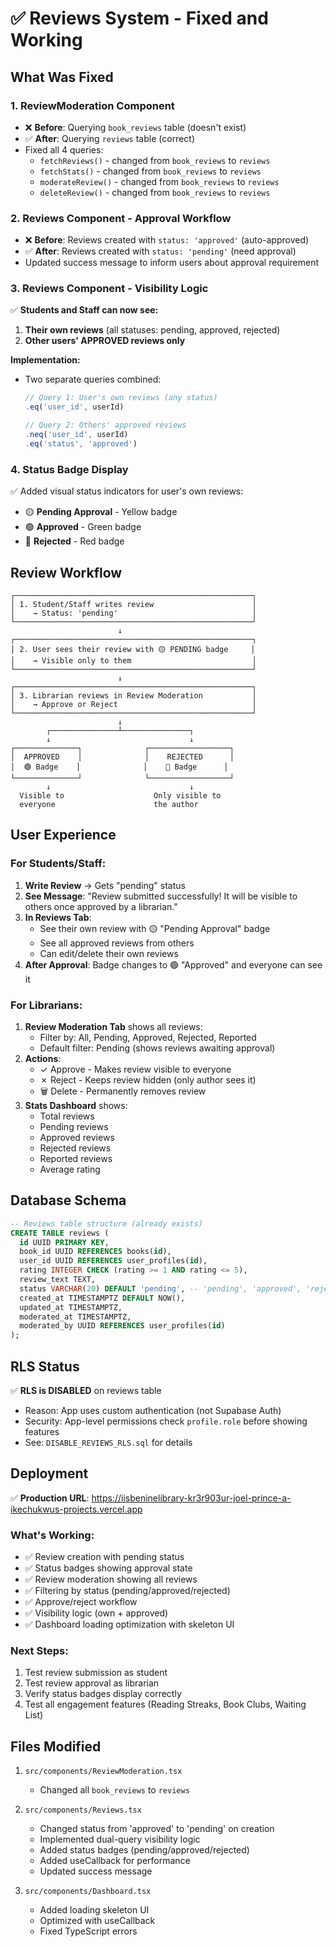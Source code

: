# ✅ Reviews System - Fixed and Working

## What Was Fixed

### 1. **ReviewModeration Component**
- ❌ **Before**: Querying `book_reviews` table (doesn't exist)
- ✅ **After**: Querying `reviews` table (correct)
- Fixed all 4 queries:
  - `fetchReviews()` - changed from `book_reviews` to `reviews`
  - `fetchStats()` - changed from `book_reviews` to `reviews`
  - `moderateReview()` - changed from `book_reviews` to `reviews`
  - `deleteReview()` - changed from `book_reviews` to `reviews`

### 2. **Reviews Component - Approval Workflow**
- ❌ **Before**: Reviews created with `status: 'approved'` (auto-approved)
- ✅ **After**: Reviews created with `status: 'pending'` (need approval)
- Updated success message to inform users about approval requirement

### 3. **Reviews Component - Visibility Logic**
✅ **Students and Staff can now see:**
1. **Their own reviews** (all statuses: pending, approved, rejected)
2. **Other users' APPROVED reviews only**

**Implementation:**
- Two separate queries combined:
  ```typescript
  // Query 1: User's own reviews (any status)
  .eq('user_id', userId)
  
  // Query 2: Others' approved reviews
  .neq('user_id', userId)
  .eq('status', 'approved')
  ```

### 4. **Status Badge Display**
✅ Added visual status indicators for user's own reviews:
- 🟡 **Pending Approval** - Yellow badge
- 🟢 **Approved** - Green badge
- 🔴 **Rejected** - Red badge

## Review Workflow

```
┌─────────────────────────────────────────────────────┐
│ 1. Student/Staff writes review                      │
│    → Status: 'pending'                              │
└─────────────────────────────────────────────────────┘
                        ↓
┌─────────────────────────────────────────────────────┐
│ 2. User sees their review with 🟡 PENDING badge     │
│    → Visible only to them                           │
└─────────────────────────────────────────────────────┘
                        ↓
┌─────────────────────────────────────────────────────┐
│ 3. Librarian reviews in Review Moderation           │
│    → Approve or Reject                              │
└─────────────────────────────────────────────────────┘
                        ↓
        ┌───────────────┴───────────────┐
        ↓                               ↓
┌──────────────┐              ┌──────────────────┐
│  APPROVED    │              │    REJECTED      │
│  🟢 Badge    │              │    🔴 Badge      │
└──────────────┘              └──────────────────┘
        ↓                               ↓
  Visible to                    Only visible to
  everyone                      the author
```

## User Experience

### For Students/Staff:
1. **Write Review** → Gets "pending" status
2. **See Message**: "Review submitted successfully! It will be visible to others once approved by a librarian."
3. **In Reviews Tab**: 
   - See their own review with 🟡 "Pending Approval" badge
   - See all approved reviews from others
   - Can edit/delete their own reviews
4. **After Approval**: Badge changes to 🟢 "Approved" and everyone can see it

### For Librarians:
1. **Review Moderation Tab** shows all reviews:
   - Filter by: All, Pending, Approved, Rejected, Reported
   - Default filter: Pending (shows reviews awaiting approval)
2. **Actions**:
   - ✓ Approve - Makes review visible to everyone
   - ✗ Reject - Keeps review hidden (only author sees it)
   - 🗑️ Delete - Permanently removes review
3. **Stats Dashboard** shows:
   - Total reviews
   - Pending reviews
   - Approved reviews
   - Rejected reviews
   - Reported reviews
   - Average rating

## Database Schema

```sql
-- Reviews table structure (already exists)
CREATE TABLE reviews (
  id UUID PRIMARY KEY,
  book_id UUID REFERENCES books(id),
  user_id UUID REFERENCES user_profiles(id),
  rating INTEGER CHECK (rating >= 1 AND rating <= 5),
  review_text TEXT,
  status VARCHAR(20) DEFAULT 'pending', -- 'pending', 'approved', 'rejected'
  created_at TIMESTAMPTZ DEFAULT NOW(),
  updated_at TIMESTAMPTZ,
  moderated_at TIMESTAMPTZ,
  moderated_by UUID REFERENCES user_profiles(id)
);
```

## RLS Status

✅ **RLS is DISABLED** on reviews table
- Reason: App uses custom authentication (not Supabase Auth)
- Security: App-level permissions check `profile.role` before showing features
- See: `DISABLE_REVIEWS_RLS.sql` for details

## Deployment

✅ **Production URL**: https://iisbeninelibrary-kr3r903ur-joel-prince-a-ikechukwus-projects.vercel.app

### What's Working:
- ✅ Review creation with pending status
- ✅ Status badges showing approval state
- ✅ Review moderation showing all reviews
- ✅ Filtering by status (pending/approved/rejected)
- ✅ Approve/reject workflow
- ✅ Visibility logic (own + approved)
- ✅ Dashboard loading optimization with skeleton UI

### Next Steps:
1. Test review submission as student
2. Test review approval as librarian
3. Verify status badges display correctly
4. Test all engagement features (Reading Streaks, Book Clubs, Waiting List)

## Files Modified

1. `src/components/ReviewModeration.tsx`
   - Changed all `book_reviews` to `reviews`
   
2. `src/components/Reviews.tsx`
   - Changed status from 'approved' to 'pending' on creation
   - Implemented dual-query visibility logic
   - Added status badges (pending/approved/rejected)
   - Added useCallback for performance
   - Updated success message

3. `src/components/Dashboard.tsx`
   - Added loading skeleton UI
   - Optimized with useCallback
   - Fixed TypeScript errors
